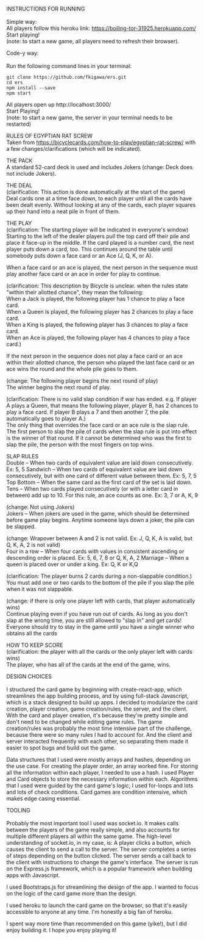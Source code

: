 INSTRUCTIONS FOR RUNNING <br />
<br />
Simple way: <br />
All players follow this heroku link: https://boiling-tor-31925.herokuapp.com/
Start playing! <br />
(note: to start a new game, all players need to refresh their browser).

Code-y way: <br />
<br />
Run the following command lines in your terminal:
```
git clone https://github.com/fkigawa/ers.git
cd ers
npm install --save
npm start
```
All players open up http://localhost:3000/ <br />
Start Playing! <br />
(note: to start a new game, the server in your terminal needs to be restarted)

RULES OF EGYPTIAN RAT SCREW<br />
Taken from https://bicyclecards.com/how-to-play/egyptian-rat-screw/ with a few changes/clarifications (which will be indicated).

THE PACK<br />
A standard 52-card deck is used and includes Jokers (change: Deck does not include Jokers).

THE DEAL<br />
(clarification: This action is done automatically at the start of the game)<br />
Deal cards one at a time face down, to each player until all the cards have been dealt evenly. Without looking at any of the cards, each player squares up their hand into a neat pile in front of them.

THE PLAY<br />
(clarification: The starting player will be indicated in everyone's window)<br />
Starting to the left of the dealer players pull the top card off their pile and place it face-up in the middle. If the card played is a number card, the next player puts down a card, too. This continues around the table until somebody puts down a face card or an Ace (J, Q, K, or A).

When a face card or an ace is played, the next person in the sequence must play another face card or an ace in order for play to continue.

(clarification: This description by Bicycle is unclear. when the rules state "within their allotted chance", they mean the following:<br />
When a Jack is played, the following player has 1 chance to play a face card.<br />
When a Queen is played, the following player has 2 chances to play a face card.<br />
When a King is played, the following player has 3 chances to play a face card.<br />
When an Ace is played, the following player has 4 chances to play a face card.)<br />

If the next person in the sequence does not play a face card or an ace within their allotted chance, the person who played the last face card or an ace wins the round and the whole pile goes to them.

(change: The following player begins the next round of play)<br />
The winner begins the next round of play.

(clarification: There is no valid slap condition if war has ended. e.g. If player A plays a Queen, that means the following player, player B, has 2 chances to play a face card. If player B plays a 7 and then another 7, the pile automatically goes to player A.)<br />
The only thing that overrides the face card or an ace rule is the slap rule. The first person to slap the pile of cards when the slap rule is put into effect is the winner of that round. If it cannot be determined who was the first to slap the pile, the person with the most fingers on top wins.

SLAP RULES<br />
Double – When two cards of equivalent value are laid down consecutively. Ex: 5, 5
Sandwich – When two cards of equivalent value are laid down consecutively, but with one card of different value between them. Ex: 5, 7, 5
Top Bottom – When the same card as the first card of the set is laid down.
Tens – When two cards played consecutively (or with a letter card in between) add up to 10. For this rule, an ace counts as one. Ex: 3, 7 or A, K, 9

(change: Not using Jokers)<br />
Jokers – When jokers are used in the game, which should be determined before game play begins. Anytime someone lays down a joker, the pile can be slapped.

(change: Wrapover between A and 2 is not valid. Ex: J, Q, K, A is valid, but Q, K, A, 2 is not valid)<br />
Four in a row – When four cards with values in consistent ascending or descending order is placed. Ex: 5, 6, 7, 8 or Q, K, A, 2
Marriage – When a queen is placed over or under a king. Ex: Q, K or K,Q

(clarification: The player burns 2 cards during a non-slappable condition.)<br />
You must add one or two cards to the bottom of the pile if you slap the pile when it was not slappable.

(change: if there is only one player left with cards, that player automatically wins)<br />
Continue playing even if you have run out of cards. As long as you don't slap at the wrong time, you are still allowed to "slap in" and get cards! Everyone should try to stay in the game until you have a single winner who obtains all the cards

HOW TO KEEP SCORE<br />
(clarification: the player with all the cards or the only player left with cards wins)<br />
The player, who has all of the cards at the end of the game, wins.


DESIGN CHOICES<br />
<br />
I structured the card game by beginning with create-react-app, which streamlines the app building process, and by using full-stack Javascript, which is a stack designed to build up apps. I decided to modularize the card creation, player creation, game creation/rules, the server, and the client. With the card and player creation, it's because they're pretty simple and don't need to be changed while editing game rules. The game creation/rules was probably the most time intensive part of the challenge, because there were so many rules I had to account for. And the client and server interacted frequently with each other, so separating them made it easier to spot bugs and build out the game.

Data structures that I used were mostly arrays and hashes, depending on the use case. For creating the player order, an array worked fine. For storing all the information within each player, I needed to use a hash. I used Player and Card objects to store the necessary information within each. Algorithms that I used were guided by the card game's logic; I used for-loops and lots and lots of check conditions. Card games are condition intensive, which makes edge casing essential.

TOOLING<br />
<br />
Probably the most important tool I used was socket.io. It makes calls between the players of the game really simple, and also accounts for multiple different players all within the same game. The high-level understanding of socket.io, in my case, is: A player clicks a button, which causes the client to send a call to the server. The server completes a series of steps depending on the button clicked. The server sends a call back to the client with instructions to change the game's interface. The server is run on the Express.js framework, which is a popular framework when building apps with Javascript.

I used Bootstraps.js for streamlining the design of the app. I wanted to focus on the logic of the card game more than the design.

I used heroku to launch the card game on the browser, so that it's easily accessible to anyone at any time. I'm honestly a big fan of heroku.

I spent way more time than recommended on this game (yike!), but I did enjoy building it. I hope you enjoy playing it!
